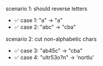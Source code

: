 scenario 1: should reverse letters

- ✅ case 1: "a" -> "a"
- ✅ case 2: "abc" -> "cba"

scenario 2: cut non-alphabetic chars

- ✅ case 3: "ab45c" -> "cba"
- ✅ case 4: "ultr53o?n" -> 'nortlu'